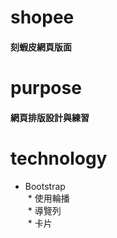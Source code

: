 # shopee
#### 刻蝦皮網頁版面

# purpose
#### 網頁排版設計與練習

# technology
* Bootstrap  
  * 使用輪播  
  * 導覽列  
  * 卡片  

